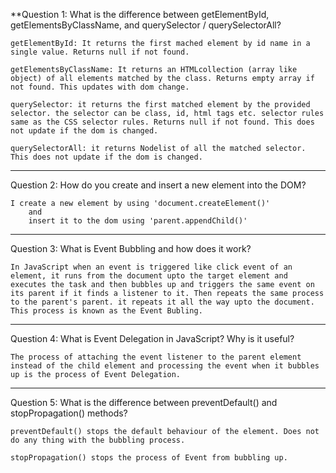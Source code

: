 **Question 1: What is the difference between getElementById, getElementsByClassName, and querySelector / querySelectorAll?

    getElementById: It returns the first mached element by id name in a single value. Returns null if not found.

    getElementsByClassName: It returns an HTMLcollection (array like object) of all elements matched by the class. Returns empty array if not found. This updates with dom change.

    querySelector: it returns the first matched element by the provided selector. the selector can be class, id, html tags etc. selector rules same as the CSS selector rules. Returns null if not found. This does not update if the dom is changed.

    querySelectorAll: it returns Nodelist of all the matched selector. This does not update if the dom is changed.

--------------------------------------------------
Question 2: How do you create and insert a new element into the DOM?

    I create a new element by using 'document.createElement()' 
        and 
        insert it to the dom using 'parent.appendChild()'

---------------------------------------------------
Question 3: What is Event Bubbling and how does it work?

    In JavaScript when an event is triggered like click event of an element, it runs from the document upto the target element and executes the task and then bubbles up and triggers the same event on its parent if it finds a listener to it. Then repeats the same process to the parent's parent. it repeats it all the way upto the document. This process is known as the Event Bubling.

----------------------------------------------------
Question 4: What is Event Delegation in JavaScript? Why is it useful?

    The process of attaching the event listener to the parent element instead of the child element and processing the event when it bubbles up is the process of Event Delegation.

-----------------------------------------------------
Question 5: What is the difference between preventDefault() and stopPropagation() methods?

    preventDefault() stops the default behaviour of the element. Does not do any thing with the bubbling process.

    stopPropagation() stops the process of Event from bubbling up.